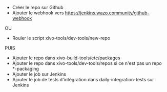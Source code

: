 - Créer le repo sur Github
- Ajouter le webhook vers https://jenkins.wazo.community/github-webhook

OU

- Rouler le script xivo-tools/dev-tools/new-repo

PUIS

- Ajouter le repo dans xivo-build-tools/etc/packages
- Ajouter le repo dans xivo-tools/dev-tools/repos si ce n'est pas un repo \*-packaging
- Ajouter le job sur Jenkins
- Ajouter le job de tests d'intégration dans daily-integration-tests sur Jenkins
